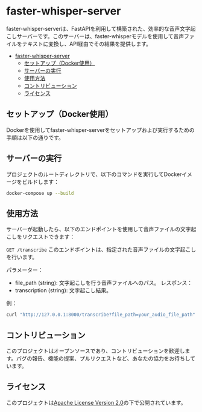 # faster-whisper-server

faster-whisper-serverは、FastAPIを利用して構築された、効率的な音声文字起こしサーバーです。このサーバーは、faster-whisperモデルを使用して音声ファイルをテキストに変換し、API経由でその結果を提供します。

<!-- TOC -->
* [faster-whisper-server](#faster-whisper-server)
  * [セットアップ（Docker使用）](#セットアップdocker使用)
  * [サーバーの実行](#サーバーの実行)
  * [使用方法](#使用方法)
  * [コントリビューション](#コントリビューション)
  * [ライセンス](#ライセンス)
<!-- TOC -->

## セットアップ（Docker使用）

Dockerを使用してfaster-whisper-serverをセットアップおよび実行するための手順は以下の通りです。

## サーバーの実行

プロジェクトのルートディレクトリで、以下のコマンドを実行してDockerイメージをビルドします：

```bash
docker-compose up --build
```

## 使用方法

サーバーが起動したら、以下のエンドポイントを使用して音声ファイルの文字起こしをリクエストできます：

`GET /transcribe`
このエンドポイントは、指定された音声ファイルの文字起こしを行います。

パラメーター：

* file_path (string): 文字起こしを行う音声ファイルへのパス。
  レスポンス：
* transcription (string): 文字起こし結果。

例：

```bash
curl "http://127.0.0.1:8000/transcribe?file_path=your_audio_file_path"
```

## コントリビューション

このプロジェクトはオープンソースであり、コントリビューションを歓迎します。バグの報告、機能の提案、プルリクエストなど、あなたの協力をお待ちしています。

## ライセンス

このプロジェクトは[Apache License Version 2.0]()の下で公開されています。
